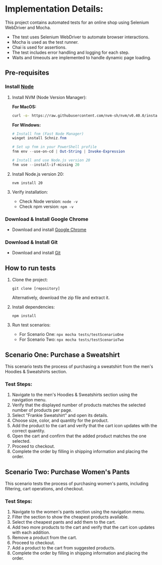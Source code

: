 # Implementation Details:

This project contains automated tests for an online shop using Selenium WebDriver and Mocha.

-   The test uses Selenium WebDriver to automate browser interactions.
-   Mocha is used as the test runner.
-   Chai is used for assertions.
-   The test includes error handling and logging for each step.
-   Waits and timeouts are implemented to handle dynamic page loading.

## Pre-requisites

### Install [Node](https://nodejs.org/en/download/package-manager)

1. Install NVM (Node Version Manager):

    **For MacOS:**

    ```bash
    curl -o- https://raw.githubusercontent.com/nvm-sh/nvm/v0.40.0/install.sh | bash
    ```

    **For Windows:**

    ```powershell
    # Install fnm (Fast Node Manager)
    winget install Schniz.fnm

    # Set up fnm in your PowerShell profile
    fnm env --use-on-cd | Out-String | Invoke-Expression

    # Install and use Node.js version 20
    fnm use --install-if-missing 20
    ```

2. Install Node.js version 20:
    ```
    nvm install 20
    ```
3. Verify installation:
    - Check Node version: `node -v`
    - Check npm version: `npm -v`

### Download & Install Google Chrome

-   Download and install [Google Chrome](https://www.google.com/chrome/)

### Download & Install Git

-   Download and install [Git](https://git-scm.com/downloads)

## How to run tests

1. Clone the project:

    ```
    git clone [repository]
    ```

    Alternatively, download the zip file and extract it.

2. Install dependencies:

    ```
    npm install
    ```

3. Run test scenarios:
    - For Scenario One: `npx mocha tests/testScenarioOne`
    - For Scenario Two: `npx mocha tests/testScenarioTwo`

## Scenario One: Purchase a Sweatshirt

This scenario tests the process of purchasing a sweatshirt from the men's Hoodies & Sweatshirts section.

### Test Steps:

1. Navigate to the men's Hoodies & Sweatshirts section using the navigation menu.
2. Verify that the displayed number of products matches the selected number of products per page.
3. Select "Frankie Sweatshirt" and open its details.
4. Choose size, color, and quantity for the product.
5. Add the product to the cart and verify that the cart icon updates with the correct quantity.
6. Open the cart and confirm that the added product matches the one selected.
7. Proceed to checkout.
8. Complete the order by filling in shipping information and placing the order.

## Scenario Two: Purchase Women's Pants

This scenario tests the process of purchasing women's pants, including filtering, cart operations, and checkout.

### Test Steps:

1. Navigate to the women's pants section using the navigation menu.
2. Filter the section to show the cheapest products available.
3. Select the cheapest pants and add them to the cart.
4. Add two more products to the cart and verify that the cart icon updates with each addition.
5. Remove a product from the cart.
6. Proceed to checkout.
7. Add a product to the cart from suggested products.
8. Complete the order by filling in shipping information and placing the order.
